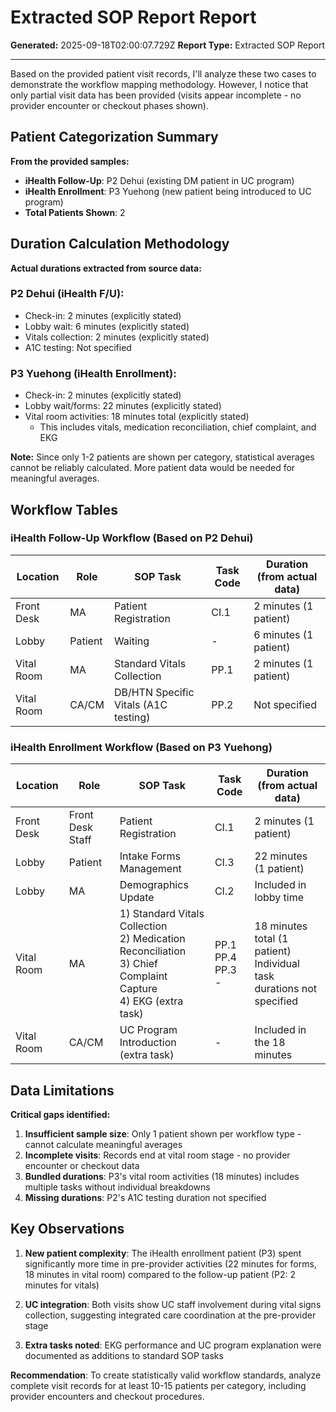 # Extracted SOP Report Report

**Generated:** 2025-09-18T02:00:07.729Z
**Report Type:** Extracted SOP Report

---

Based on the provided patient visit records, I'll analyze these two cases to demonstrate the workflow mapping methodology. However, I notice that only partial visit data has been provided (visits appear incomplete - no provider encounter or checkout phases shown).

## Patient Categorization Summary

**From the provided samples:**
- **iHealth Follow-Up**: P2 Dehui (existing DM patient in UC program)
- **iHealth Enrollment**: P3 Yuehong (new patient being introduced to UC program)
- **Total Patients Shown**: 2

## Duration Calculation Methodology

**Actual durations extracted from source data:**

### P2 Dehui (iHealth F/U):
- Check-in: 2 minutes (explicitly stated)
- Lobby wait: 6 minutes (explicitly stated)
- Vitals collection: 2 minutes (explicitly stated)
- A1C testing: Not specified

### P3 Yuehong (iHealth Enrollment):
- Check-in: 2 minutes (explicitly stated)
- Lobby wait/forms: 22 minutes (explicitly stated)
- Vital room activities: 18 minutes total (explicitly stated)
  - This includes vitals, medication reconciliation, chief complaint, and EKG

**Note:** Since only 1-2 patients are shown per category, statistical averages cannot be reliably calculated. More patient data would be needed for meaningful averages.

## Workflow Tables

### iHealth Follow-Up Workflow (Based on P2 Dehui)

| Location | Role | SOP Task | Task Code | Duration (from actual data) |
|----------|------|----------|-----------|----------------------------|
| Front Desk | MA | Patient Registration | CI.1 | 2 minutes (1 patient) |
| Lobby | Patient | Waiting | - | 6 minutes (1 patient) |
| Vital Room | MA | Standard Vitals Collection | PP.1 | 2 minutes (1 patient) |
| Vital Room | CA/CM | DB/HTN Specific Vitals (A1C testing) | PP.2 | Not specified |

### iHealth Enrollment Workflow (Based on P3 Yuehong)

| Location | Role | SOP Task | Task Code | Duration (from actual data) |
|----------|------|----------|-----------|----------------------------|
| Front Desk | Front Desk Staff | Patient Registration | CI.1 | 2 minutes (1 patient) |
| Lobby | Patient | Intake Forms Management | CI.3 | 22 minutes (1 patient) |
| Lobby | MA | Demographics Update | CI.2 | Included in lobby time |
| Vital Room | MA | 1) Standard Vitals Collection<br>2) Medication Reconciliation<br>3) Chief Complaint Capture<br>4) EKG (extra task) | PP.1<br>PP.4<br>PP.3<br>- | 18 minutes total (1 patient)<br>Individual task durations not specified |
| Vital Room | CA/CM | UC Program Introduction (extra task) | - | Included in the 18 minutes |

## Data Limitations

**Critical gaps identified:**
1. **Insufficient sample size**: Only 1 patient shown per workflow type - cannot calculate meaningful averages
2. **Incomplete visits**: Records end at vital room stage - no provider encounter or checkout data
3. **Bundled durations**: P3's vital room activities (18 minutes) includes multiple tasks without individual breakdowns
4. **Missing durations**: P2's A1C testing duration not specified

## Key Observations

1. **New patient complexity**: The iHealth enrollment patient (P3) spent significantly more time in pre-provider activities (22 minutes for forms, 18 minutes in vital room) compared to the follow-up patient (P2: 2 minutes for vitals)

2. **UC integration**: Both visits show UC staff involvement during vital signs collection, suggesting integrated care coordination at the pre-provider stage

3. **Extra tasks noted**: EKG performance and UC program explanation were documented as additions to standard SOP tasks

**Recommendation**: To create statistically valid workflow standards, analyze complete visit records for at least 10-15 patients per category, including provider encounters and checkout procedures.